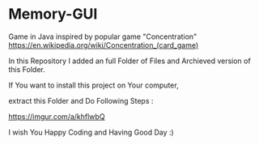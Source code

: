 # Memory-GUI
Game in Java inspired by popular game "Concentration"
https://en.wikipedia.org/wiki/Concentration_(card_game) 


In this Repository I added an full Folder of Files and Archieved version of this Folder.

If You want to install this project on Your computer,

extract this Folder and Do Following Steps :


https://imgur.com/a/khflwbQ


I wish You Happy Coding and Having Good Day :) 
